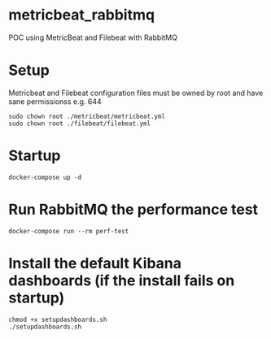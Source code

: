 # metricbeat_rabbitmq
POC using MetricBeat and Filebeat with RabbitMQ

# Setup
Metricbeat and Filebeat configuration files must be owned by root and have sane permissionss e.g. 644
```
sudo chown root ./metricbeat/metricbeat.yml
sudo chown root ./filebeat/filebeat.yml 
```

# Startup
```
docker-compose up -d 
```

# Run RabbitMQ the performance test
```
docker-compose run --rm perf-test 
```

# Install the default Kibana dashboards (if the install fails on startup)
```
chmod +x setupdashboards.sh
./setupdashboards.sh
```
